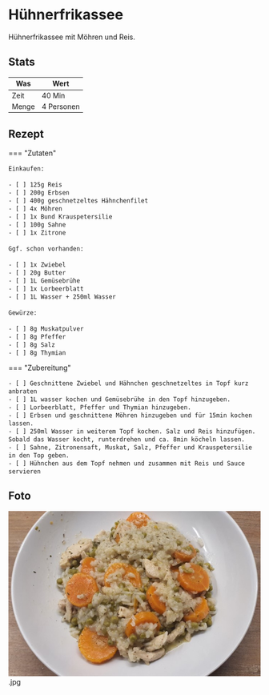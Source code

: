 # Hühnerfrikassee

Hühnerfrikassee mit Möhren und Reis.

## Stats

| Was   | Wert        |
|-------|-------------|
| Zeit  | 40 Min      |
| Menge | 4 Personen |

## Rezept

=== "Zutaten"

    Einkaufen:
    
    - [ ] 125g Reis
    - [ ] 200g Erbsen
    - [ ] 400g geschnetzeltes Hähnchenfilet
    - [ ] 4x Möhren
    - [ ] 1x Bund Krauspetersilie 
    - [ ] 100g Sahne 
    - [ ] 1x Zitrone

    Ggf. schon vorhanden:

    - [ ] 1x Zwiebel
    - [ ] 20g Butter
    - [ ] 1L Gemüsebrühe
    - [ ] 1x Lorbeerblatt
    - [ ] 1L Wasser + 250ml Wasser

    Gewürze:

    - [ ] 8g Muskatpulver
    - [ ] 8g Pfeffer
    - [ ] 8g Salz
    - [ ] 8g Thymian

=== "Zubereitung"

    - [ ] Geschnittene Zwiebel und Hähnchen geschnetzeltes in Topf kurz anbraten
    - [ ] 1L wasser kochen und Gemüsebrühe in den Topf hinzugeben.
    - [ ] Lorbeerblatt, Pfeffer und Thymian hinzugeben.
    - [ ] Erbsen und geschnittene Möhren hinzugeben und für 15min kochen lassen.
    - [ ] 250ml Wasser in weiterem Topf kochen. Salz und Reis hinzufügen. Sobald das Wasser kocht, runterdrehen und ca. 8min köcheln lassen.
    - [ ] Sahne, Zitronensaft, Muskat, Salz, Pfeffer und Krauspetersilie in den Top geben.
    - [ ] Hühnchen aus dem Topf nehmen und zusammen mit Reis und Sauce servieren

## Foto

![huehnerfrikassee](_huehnerfrikassee.jpg).jpg
